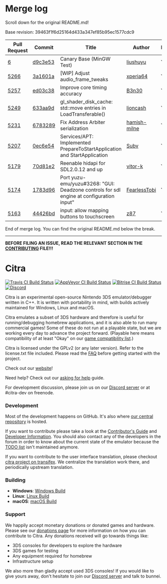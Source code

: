# Merge log

Scroll down for the original README.md!

Base revision: 39463f1f6d25164d433a347ef85b95ec1577cdc9

|Pull Request|Commit|Title|Author|Merged?|
|----|----|----|----|----|
|[6](https://github.com/citra-emu/citra-canary/pull/6)|[d9c3e53](https://github.com/citra-emu/citra-canary/pull/6/files/)|Canary Base (MinGW Test)|[liushuyu](https://github.com/liushuyu)|Yes|
|[5266](https://github.com/citra-emu/citra/pull/5266)|[3a1601a](https://github.com/citra-emu/citra/pull/5266/files/)|[WIP] Adjust audio_frame_tweaks|[xperia64](https://github.com/xperia64)|Yes|
|[5257](https://github.com/citra-emu/citra/pull/5257)|[ed03c38](https://github.com/citra-emu/citra/pull/5257/files/)|Improve core timing accuracy|[B3n30](https://github.com/B3n30)|Yes|
|[5249](https://github.com/citra-emu/citra/pull/5249)|[633aa9d](https://github.com/citra-emu/citra/pull/5249/files/)|gl_shader_disk_cache: std::move entries in LoadTransferable()|[lioncash](https://github.com/lioncash)|Yes|
|[5231](https://github.com/citra-emu/citra/pull/5231)|[6783289](https://github.com/citra-emu/citra/pull/5231/files/)|Fix Address Arbiter serialization|[hamish-milne](https://github.com/hamish-milne)|Yes|
|[5207](https://github.com/citra-emu/citra/pull/5207)|[0ec6e54](https://github.com/citra-emu/citra/pull/5207/files/)|Services/APT: Implemented PrepareToStartApplication and StartApplication|[Subv](https://github.com/Subv)|Yes|
|[5179](https://github.com/citra-emu/citra/pull/5179)|[70d81e2](https://github.com/citra-emu/citra/pull/5179/files/)|Reenable hidapi for SDL2.0.12 and up|[vitor-k](https://github.com/vitor-k)|Yes|
|[5174](https://github.com/citra-emu/citra/pull/5174)|[1783d96](https://github.com/citra-emu/citra/pull/5174/files/)|Port yuzu-emu/yuzu#3268: "GUI: Deadzone controls for sdl engine at configuration input"|[FearlessTobi](https://github.com/FearlessTobi)|Yes|
|[5163](https://github.com/citra-emu/citra/pull/5163)|[44426bd](https://github.com/citra-emu/citra/pull/5163/files/)|input: allow mapping buttons to touchscreen|[z87](https://github.com/z87)|Yes|


End of merge log. You can find the original README.md below the break.

------

**BEFORE FILING AN ISSUE, READ THE RELEVANT SECTION IN THE [CONTRIBUTING](https://github.com/citra-emu/citra/wiki/Contributing#reporting-issues) FILE!!!**

Citra
==============
[![Travis CI Build Status](https://travis-ci.com/citra-emu/citra.svg?branch=master)](https://travis-ci.com/citra-emu/citra)
[![AppVeyor CI Build Status](https://ci.appveyor.com/api/projects/status/sdf1o4kh3g1e68m9?svg=true)](https://ci.appveyor.com/project/bunnei/citra)
[![Bitrise CI Build Status](https://app.bitrise.io/app/4ccd8e5720f0d13b/status.svg?token=H32TmbCwxb3OQ-M66KbAyw&branch=master)](https://app.bitrise.io/app/4ccd8e5720f0d13b)
[![Discord](https://img.shields.io/discord/220740965957107713?color=%237289DA&label=Citra&logo=discord&logoColor=white)](https://discord.gg/FAXfZV9)

Citra is an experimental open-source Nintendo 3DS emulator/debugger written in C++. It is written with portability in mind, with builds actively maintained for Windows, Linux and macOS.

Citra emulates a subset of 3DS hardware and therefore is useful for running/debugging homebrew applications, and it is also able to run many commercial games! Some of these do not run at a playable state, but we are working every day to advance the project forward. (Playable here means compatibility of at least "Okay" on our [game compatibility list](https://citra-emu.org/game).)

Citra is licensed under the GPLv2 (or any later version). Refer to the license.txt file included. Please read the [FAQ](https://citra-emu.org/wiki/faq/) before getting started with the project.

Check out our [website](https://citra-emu.org/)!

Need help? Check out our [asking for help](https://citra-emu.org/help/reference/asking/) guide.

For development discussion, please join us on our [Discord server](https://citra-emu.org/discord/) or at #citra-dev on freenode.

### Development

Most of the development happens on GitHub. It's also where [our central repository](https://github.com/citra-emu/citra) is hosted.

If you want to contribute please take a look at the [Contributor's Guide](https://github.com/citra-emu/citra/wiki/Contributing) and [Developer Information](https://github.com/citra-emu/citra/wiki/Developer-Information). You should also contact any of the developers in the forum in order to know about the current state of the emulator because the [TODO list](https://docs.google.com/document/d/1SWIop0uBI9IW8VGg97TAtoT_CHNoP42FzYmvG1F4QDA) isn't maintained anymore.

If you want to contribute to the user interface translation, please checkout [citra project on transifex](https://www.transifex.com/citra/citra). We centralize the translation work there, and periodically upstream translation.

### Building

* __Windows__: [Windows Build](https://github.com/citra-emu/citra/wiki/Building-For-Windows)
* __Linux__: [Linux Build](https://github.com/citra-emu/citra/wiki/Building-For-Linux)
* __macOS__: [macOS Build](https://github.com/citra-emu/citra/wiki/Building-for-macOS)


### Support
We happily accept monetary donations or donated games and hardware. Please see our [donations page](https://citra-emu.org/donate/) for more information on how you can contribute to Citra. Any donations received will go towards things like:
* 3DS consoles for developers to explore the hardware
* 3DS games for testing
* Any equipment required for homebrew
* Infrastructure setup

We also more than gladly accept used 3DS consoles! If you would like to give yours away, don't hesitate to join our [Discord server](https://citra-emu.org/discord/) and talk to bunnei.
